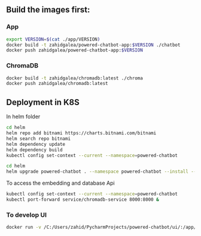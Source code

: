 ###    

## Build the images first:

### App

```bash
export VERSION=$(cat ./app/VERSION)
docker build -t zahidgalea/powered-chatbot-app:$VERSION ./chatbot
docker push zahidgalea/powered-chatbot-app:$VERSION
```

### ChromaDB

```bash
docker build -t zahidgalea/chromadb:latest ./chroma
docker push zahidgalea/chromadb:latest
```

## Deployment in K8S

In helm folder

```bash
cd helm
helm repo add bitnami https://charts.bitnami.com/bitnami
helm search repo bitnami
helm dependency update
helm dependency build
kubectl config set-context --current --namespace=powered-chatbot
```

```bash
cd helm
helm upgrade powered-chatbot . --namespace powered-chatbot --install --create-namespace --debug
```

To access the embedding and database Api

```bash
kubectl config set-context --current --namespace=powered-chatbot
kubectl port-forward service/chromadb-service 8000:8000 &
```

### To develop UI

```bash
docker run -v /C:/Users/zahid/PycharmProjects/powered-chatbot/ui/:/app/ ui:latest
```